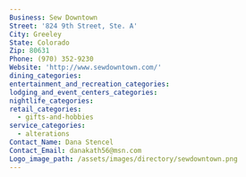 ```yaml
---
Business: Sew Downtown
Street: '824 9th Street, Ste. A'
City: Greeley
State: Colorado
Zip: 80631
Phone: (970) 352-9230
Website: 'http://www.sewdowntown.com/'
dining_categories:
entertainment_and_recreation_categories:
lodging_and_event_centers_categories:
nightlife_categories:
retail_categories:
  - gifts-and-hobbies
service_categories:
  - alterations
Contact_Name: Dana Stencel
Contact_Email: danakath56@msn.com
Logo_image_path: /assets/images/directory/sewdowntown.png
---
```



